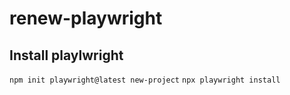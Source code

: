 # renew-playwright

## Install playlwright
`npm init playwright@latest new-project`
`npx playwright install`
